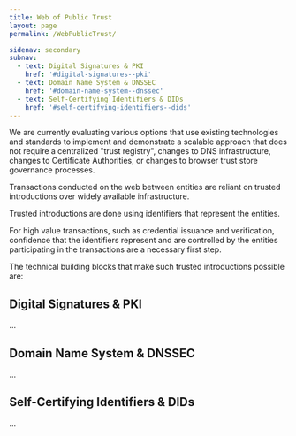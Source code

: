 ```yaml
---
title: Web of Public Trust
layout: page
permalink: /WebPublicTrust/

sidenav: secondary
subnav:
  - text: Digital Signatures & PKI
    href: '#digital-signatures--pki' 
  - text: Domain Name System & DNSSEC
    href: '#domain-name-system--dnssec'
  - text: Self-Certifying Identifiers & DIDs
    href: '#self-certifying-identifiers--dids'
---
```


<div class="usa-alert usa-alert--warning usa-alert--slim">
  <div class="usa-alert__body">
    <p class="usa-alert__text">
      We are currently evaluating various options that use existing technologies and standards to implement and demonstrate a scalable approach that does not require a centralized "trust registry", changes to DNS infrastructure, changes to Certificate Authorities, or changes to browser trust store governance processes.
    </p>
  </div>
</div>

Transactions conducted on the web between entities are reliant on trusted introductions over widely available infrastructure. 

Trusted introductions are done using identifiers that represent the entities. 

For high value transactions, such as credential issuance and verification, confidence that the identifiers represent and are controlled by the entities participating in the transactions are a necessary first step. 

The technical building blocks that make such trusted introductions possible are:

## Digital Signatures & PKI

...

## Domain Name System & DNSSEC

...

## Self-Certifying Identifiers & DIDs

...
